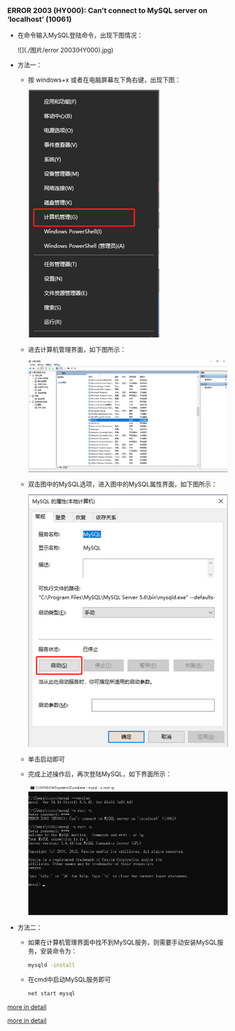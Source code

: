 ### ERROR 2003 (HY000): Can’t connect to MySQL server on ‘localhost’ (10061)

- 在命令输入MySQL登陆命令，出现下图情况：

    ![](./图片/error 2003(HY000).jpg)

- 方法一：

    - 按 windows+x 或者在电脑屏幕左下角右键，出现下图：

        ![](./图片/计算机管理入口.jpg)

    - 进去计算机管理界面，如下图所示：

        ![](./图片/计算机管理.jpg)

    - 双击图中的MySQL选项，进入图中的MySQL属性界面，如下图所示：

        ![](./图片/MySQL的属性.jpg)

    - 单击启动即可
    
    - 完成上述操作后，再次登陆MySQL，如下界面所示：
    
        ![](./图片/MySQL.jpg)

- 方法二：

    - 如果在计算机管理界面中找不到MySQL服务，则需要手动安装MySQL服务，安装命令为：

        ```cmd
        mysqld -install
        ```

    - 在cmd中启动MySQL服务即可

        ```cmd
        net start mysql
        ```

[more in detail](https://jingyan.baidu.com/article/a681b0de5ac1dc3b1943467d.html)

[more in detail](https://blog.csdn.net/chen97_08/article/details/81484286)

